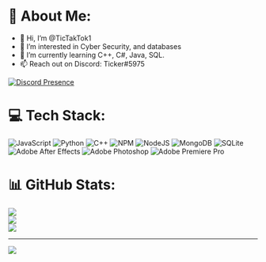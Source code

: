 # 💫 About Me:
- 👋 Hi, I’m @TicTakTok1
- 👀 I’m interested in Cyber Security, and databases
- 🌱 I’m currently learning C++, C#, Java, SQL.
- 📫 Reach out on Discord: Ticker#5975

[![Discord Presence](https://lanyard.cnrad.dev/api/470957190069616647)](https://discord.com/users/470957190069616647)

# 💻 Tech Stack:
![JavaScript](https://img.shields.io/badge/javascript-%23323330.svg?style=for-the-badge&logo=javascript&logoColor=%23F7DF1E) ![Python](https://img.shields.io/badge/python-3670A0?style=for-the-badge&logo=python&logoColor=ffdd54) ![C++](https://img.shields.io/badge/c++-%2300599C.svg?style=for-the-badge&logo=c%2B%2B&logoColor=white) ![NPM](https://img.shields.io/badge/NPM-%23000000.svg?style=for-the-badge&logo=npm&logoColor=white) ![NodeJS](https://img.shields.io/badge/node.js-6DA55F?style=for-the-badge&logo=node.js&logoColor=white) ![MongoDB](https://img.shields.io/badge/MongoDB-%234ea94b.svg?style=for-the-badge&logo=mongodb&logoColor=white) ![SQLite](https://img.shields.io/badge/sqlite-%2307405e.svg?style=for-the-badge&logo=sqlite&logoColor=white) ![Adobe After Effects](https://img.shields.io/badge/Adobe%20After%20Effects-9999FF.svg?style=for-the-badge&logo=Adobe%20After%20Effects&logoColor=white) ![Adobe  Photoshop](https://img.shields.io/badge/adobephotoshop-%2331A8FF.svg?style=for-the-badge&logo=adobephotoshop&logoColor=white) ![Adobe Premiere Pro](https://img.shields.io/badge/Adobe%20Premiere%20Pro-9999FF.svg?style=for-the-badge&logo=Adobe%20Premiere%20Pro&logoColor=white)
# 📊 GitHub Stats:
![](https://github-readme-stats.vercel.app/api?username=TickerDev&theme=dark&hide_border=false&include_all_commits=true&count_private=false)<br/>
![](https://github-readme-streak-stats.herokuapp.com/?user=TickerDev&theme=dark&hide_border=false)<br/>
![](https://github-readme-stats.vercel.app/api/top-langs/?username=TickerDev&theme=dark&hide_border=false&include_all_commits=true&count_private=false&layout=compact)


---
[![](https://visitcount.itsvg.in/api?id=TickerDev&icon=0&color=0)](https://visitcount.itsvg.in)


  
<!-- Proudly stolen from ShonDevelopment ( https://github.com/ShonDevelopment ) -->
